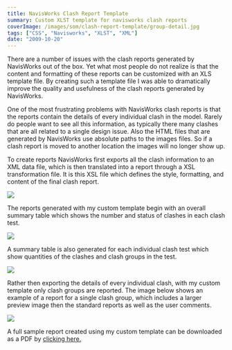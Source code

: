 ```yaml
---
title: NavisWorks Clash Report Template
summary: Custom XLST template for navisworks clash reports
coverImage: /images/som/clash-report-template/group-detail.jpg
tags: ["CSS", "Navisworks", "XLST", "XML"]
date: "2009-10-20"
---
```


There are a number of issues with the clash reports generated by NavisWorks out of the box. Yet what most people do not realize is that the content and formatting of these reports can be customized with an XLS template file. By creating such a template file I was able to dramatically improve the quality and usefulness of the clash reports generated by NavisWorks.

One of the most frustrating problems with NavisWorks clash reports is that the reports contain the details of every individual clash in the model. Rarely do people want to see all this information, as typically there many clashes that are all related to a single design issue. Also the HTML files that are generated by NavisWorks use absolute paths to the images files. So if a clash report is moved to another location the images will no longer show up.

To create reports NavisWorks first exports all the clash information to an XML data file, which is then translated into a report through a XSL transformation file. It is this XSL file which defines the style, formatting, and content of the final clash report.

![](/images/som/clash-report-template/2012-04-11_224336.png)

The reports generated with my custom template begin with an overall summary table which shows the number and status of clashes in each clash test.

![](/images/som/clash-report-template/summary-table.jpg)

A summary table is also generated for each individual clash test which show quantities of the clashes and clash groups in the test.

![](/images/som/clash-report-template/test-table.jpg)

Rather then exporting the details of every individual clash, with my custom template only clash groups are reported. The image below shows an example of a report for a single clash group, which includes a larger preview image then the standard reports as well as the user comments.

![](/images/som/clash-report-template/group-detail.jpg)

A full sample report created using my custom template can be downloaded as a PDF by [clicking here.](/images/som/clash-report-template/SOM-Clash-Report.pdf)
